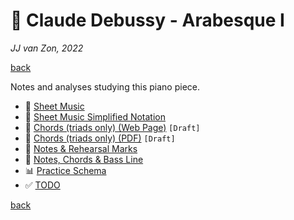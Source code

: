 🌠 Claude Debussy - Arabesque Ⅰ
===============================

*JJ van Zon, 2022*

[back](../README.md)

Notes and analyses studying this piano piece.

- 🎼 [Sheet Music](sheet-music/README.md)
- 🎵 [Sheet Music Simplified Notation](sheet-music-simplified-notation/README.md)
- 🎹 [Chords (triads only) (Web Page)](debussy-arabesque-1-chords-triads-only.md) `[Draft]`
- 🎹 [Chords (triads only) (PDF)](debussy-arabesque-1-chords-triads-only.pdf) `[Draft]`
- 🔢 [Notes & Rehearsal Marks](notes-rehearsal-marks/README.md)
- 🎸 [Notes, Chords & Bass Line](notes-chords-bass-line/README.md)
- 📊 [Practice Schema](debussy-arabesque-1-practice-schema.md)
- ✅ [TODO](debussy-arabesque-1-todo.md)

[back](../README.md)